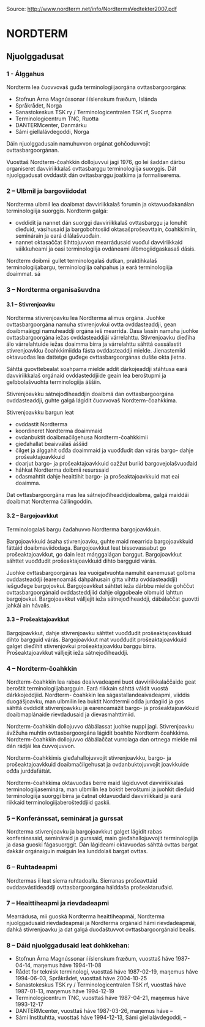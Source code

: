 Source: http://www.nordterm.net/info/NordtermsVedtekter2007.pdf

# NORDTERM

## Njuolggadusat

### 1 - Álggahus

Nordterm lea čuovvovaš guđa terminologiijaorgána ovttasbargoorgána:

 + Stofnun Árna Magnússonar í íslenskum fræðum, Islánda
 + Språkrådet, Norga
 + Sanastokeskus TSK ry / Terminologicentralen TSK rf, Suopma
 + Terminologicentrum TNC, Ruoŧŧa
 + DANTERMcenter, Danmárku
 + Sámi giellalávdegoddi, Norga

Dáin njuolggadusain namuhuvvon orgánat gohčoduvvojit ovttasbargoorgánan.

Vuosttaš Nordterm-čoahkkin dollojuvvui jagi 1976, go lei šaddan dárbu organiseret davviriikkalaš ovttasbarggu terminologiija suorggis. Dát njuolggadusat ovddastit dán ovttasbarggu joatkima ja formaliserema.

### 2 – Ulbmil ja bargoviidodat

Nordterma ulbmil lea doaibmat davviriikkalaš forumin ja oktavuođakanálan terminologiija suorggis. Nordterm galgá:

 + ovddidit ja nannet dán suorggi davviriikkalaš ovttasbarggu ja lonuhit dieđuid, vásihusaid ja bargobohtosiid oktasašprošeavttain, čoahkkimiin, seminárain ja eará dilálašvuođain.
 + nannet oktasaččat šihttojuvvon mearrádusaid vuođul davviriikkaid váikkuheami ja oasi terminologiija ovdáneami álbmogiidgaskasaš dásis.

Nordterm doibmii gullet terminologalaš dutkan, praktihkalaš terminologiijabargu, terminologiija oahpahus ja eará terminologiija doaimmat.
sá


### 3 – Nordterma organisašuvdna

#### 3.1 – Stivrenjoavku

Nordterma stivrenjoavku lea Nordterma alimus orgána. Juohke ovttasbargoorgána namuha stivrenjovkui ovtta ovddasteaddji, gean doaibmaáiggi namuheaddji orgána ieš mearrida. Dasa lassin namuha juohke ovttasbargoorgána iežas ovddasteaddjái várrelahttu. Stivrenjoavku dieđiha álo várrelahtuide iežas doaimma birra ja várrelahttu sáhttá oassálastit stivrenjoavkku čoahkkimiidda fásta ovddasteaddji mielde. Jienastemiid oktavuođas lea dattetge guđege ovttasbargoorgánas dušše okta jietna.

Sáhttá guovttebealat soahpama mielde addit dárkojeaddji stáhtusa eará davviriikkalaš orgánaid ovddasteddjiide geain lea beroštupmi ja gelbbolašvuohta terminologiija áššiin.

Stivrenjoavkku sátnejođiheaddjin doaibmá dan ovttasbargoorgána ovddasteaddji, guhte galgá lágidit čuovvovaš Nordterm-čoahkkima.

Stivrenjoavkku bargun leat

+	ovddastit Nordterma
+	koordineret Nordterma doaimmaid
+	ovdanbuktit doaibmačilgehusa Nordterm-čoahkkimii
+	gieđahallat beaivválaš áššiid
+	čilget ja álggahit ođđa doaimmaid ja vuođđudit dan várás bargo- dahje prošeaktajoavkkuid
+	doarjut bargo- ja prošeaktajoavkkuid oažžut buriid bargovejolašvuođaid
+ háhkat Nordterma doibmii resurssaid
+ ođasmahttit dahje heaittihit bargo- ja prošeaktajoavkkuid mat eai doaimma.

Dat ovttasbargoorgána mas lea sátnejođiheaddjidoaibma, galgá maiddái doaibmat Nordterma čállingoddin.

#### 3.2 – Bargojoavkkut

Terminologalaš bargu čađahuvvo Nordterma bargojoavkkuin.

Bargojoavkkuid ásaha stivrenjoavku, guhte maid mearrida bargojoavkkuid fáttáid doaibmaviidodaga. Bargojoavkkut leat bissovassabut go prošeaktajoavkkut, go dain leat máŋggalágan barggut. Bargojoavkkut sáhttet vuođđudit prošeaktajoavkkuid dihto bargguid várás.

Juohke ovttasbargoorgánas lea vuoigatvuohta namuhit eanemusat golbma ovddasteaddji (earenoamáš dáhpáhusain gitta vihtta ovddasteaddji) iešguđege bargojovkui. Bargojoavkkut sáhttet ieža dárbbu mielde gohččut ovttasbargoorgánaid ovddasteddjiid dahje olggobeale olbmuid lahttun bargojovkui. Bargojoavkkut válljejit ieža sátnejođiheaddji, dábálaččat guovtti jahkái ain hávalis.

#### 3.3 – Prošeaktajoavkkut

Bargojoavkkut, dahje stivrenjoavku sáhttet vuođđudit prošeaktajoavkkuid dihto bargguid várás. Bargojoavkkut mat vuođđudit prošeaktajoavkkuid galget dieđihit stivrenjovkui prošeaktajoavkku barggu birra. Prošeaktajoavkkut válljejit ieža sátnejođiheaddji.

### 4 – Nordterm-čoahkkin

Nordterm-čoahkkin lea rabas deaivvadeapmi buot davviriikkalaččaide geat beroštit terminologiijabargguin. Eará riikkain sáhttá váldit vuostá dárkkojeddjiid. Nordterm- čoahkkin lea ságastallandeaivadeapmi, viiddis duogášjoavku, man ulbmilin lea buktit Nordtermii ođđa jurdagiid ja gos sáhttá ovddidit stivrenjoavkku ja earenoamážit bargo- ja prošeaktajoavkkuid doaibmaplánaide rievdadusaid ja dievasmahttimiid.

Nordterm-čoahkkin dollojuvvo dábálassat juohke nuppi jagi. Stivrenjoavku ávžžuha muhtin ovttasbargoorgána lágidit boahtte Nordterm čoahkkima. Nordterm-čoahkkin dollojuvvo dábálaččat vurrolaga dan ortnega mielde mii dán rádjái lea čuvvojuvvon.

Nordterm-čoahkkimis	gieđahallojuvvojit	stivrenjoavkku,	bargo-	ja prošeaktajoavkkuid doaibmačilgehusat ja ovdanbuktojuvvojit joavkkuide ođđa jurddafáttát.

Nordterm-čoahkkima	oktavuođas	berre	maid	lágiduvvot	davviriikkalaš terminologiijaseminára, man ulbmilin lea boktit beroštumi ja juohkit dieđuid terminologiija suorggi birra ja čatnat oktavuođaid davviriikkaid ja eará riikkaid terminologiijaberošteddjiid gaskii.

### 5 – Konferánssat, seminárat ja gurssat

Nordterma stivrenjoavku ja bargojoavkkut galget lágidit rabas konferánssaid, semináraid ja gurssaid, main gieđahallojuvvojit terminologiija ja dasa guoski fágasuorggit. Dán lágideami oktavuođas sáhttá ovttas bargat dakkár orgánaiguin maiguin lea lunddolaš bargat ovttas.

### 6 – Ruhtadeapmi

Nordtermas ii leat sierra ruhtadoallu. Sierranas prošeavttaid ovddasvástideaddji ovttasbargoorgána hálddaša prošeaktaruđaid.

### 7 – Heaittiheapmi ja rievdadeapmi

Mearrádusa, mii guoská Nordterma heaittiheapmái, Nordterma njuolggadusaid rievdadeapmái ja Nordterma orgánaid hámi rievdadeapmái, dahká stivrenjoavku ja dat galgá duođaštuvvot ovttasbargoorgánaid bealis.

### 8 – Dáid njuolggadusaid leat dohkkehan:

 + Stofnun Árna Magnússonar í íslenskum fræðum, vuosttaš háve 1987-04-14, maŋemus háve 1994-11-08
 + Rådet for teknisk terminologi, vuosttaš háve 1987-02-19, maŋemus háve 1994-06-03, Språkrådet, vuosttaš háve 2004-10-25
 + Sanastokeskus TSK ry / Terminologicentralen TSK rf, vuosttaš háve 1987-01-13, maŋemus háve 1994-12-19
 + Terminologicentrum TNC, vuosttaš háve 1987-04-21, maŋemus háve 1993-12-17
 + DANTERMcenter, vuosttaš háve 1987-03-26, maŋemus háve –
 + Sámi Instituhtta, vuosttaš háve 1994-12-13, Sámi giellalávdegoddi, –
